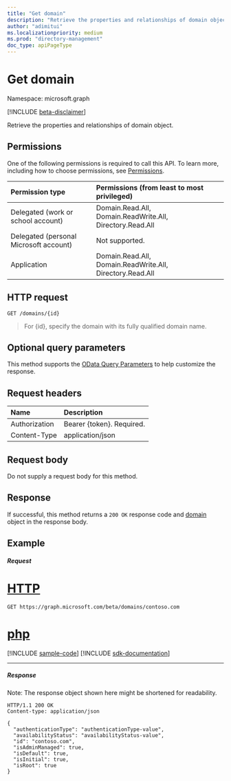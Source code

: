 ```yaml
---
title: "Get domain"
description: "Retrieve the properties and relationships of domain object."
author: "adimitui"
ms.localizationpriority: medium
ms.prod: "directory-management"
doc_type: apiPageType
---
```


# Get domain

Namespace: microsoft.graph

[!INCLUDE [beta-disclaimer](../../includes/beta-disclaimer.md)]

Retrieve the properties and relationships of domain object.

## Permissions

One of the following permissions is required to call this API. To learn more, including how to choose permissions, see [Permissions](/graph/permissions-reference).


|Permission type      | Permissions (from least to most privileged)              |
|:--------------------|:---------------------------------------------------------|
|Delegated (work or school account) | Domain.Read.All, Domain.ReadWrite.All, Directory.Read.All    |
|Delegated (personal Microsoft account) | Not supported.    |
|Application | Domain.Read.All, Domain.ReadWrite.All, Directory.Read.All |

## HTTP request

<!-- { "blockType": "ignored" } -->
```http
GET /domains/{id}
```

> For {id}, specify the domain with its fully qualified domain name.

## Optional query parameters

This method supports the [OData Query Parameters](/graph/query-parameters) to help customize the response.

## Request headers

| Name      |Description|
|:----------|:----------|
| Authorization  | Bearer {token}. Required. |
| Content-Type  | application/json |

## Request body
Do not supply a request body for this method.

## Response

If successful, this method returns a `200 OK` response code and [domain](../resources/domain.md) object in the response body.
## Example
##### Request


# [HTTP](#tab/http)
<!-- {
  "blockType": "request",
  "name": "get_domain"
}-->
```msgraph-interactive
GET https://graph.microsoft.com/beta/domains/contoso.com
```

# [php](#tab/php)
[!INCLUDE [sample-code](../includes/snippets/php/get-domain-php-snippets.md)]
[!INCLUDE [sdk-documentation](../includes/snippets/snippets-sdk-documentation-link.md)]

---

##### Response
Note: The response object shown here might be shortened for readability.
<!-- {
  "blockType": "response",
  "truncated": true,
  "@odata.type": "microsoft.graph.domain"
} -->
```http
HTTP/1.1 200 OK
Content-type: application/json

{
  "authenticationType": "authenticationType-value",
  "availabilityStatus": "availabilityStatus-value",
  "id": "contoso.com",
  "isAdminManaged": true,
  "isDefault": true,
  "isInitial": true,
  "isRoot": true
}
```

<!-- uuid: 8fcb5dbc-d5aa-4681-8e31-b001d5168d79
2015-10-25 14:57:30 UTC -->
<!--
{
  "type": "#page.annotation",
  "description": "Get domain",
  "keywords": "",
  "section": "documentation",
  "tocPath": "",
  "suppressions": [
  ]
}
-->
